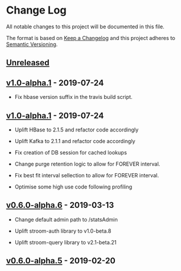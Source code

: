 # Change Log
All notable changes to this project will be documented in this file.

The format is based on [Keep a Changelog](http://keepachangelog.com/) 
and this project adheres to [Semantic Versioning](http://semver.org/).

## [Unreleased]

## [v1.0-alpha.1] - 2019-07-24

* Fix hbase version suffix in the travis build script.


## [v1.0-alpha.1] - 2019-07-24

* Uplift HBase to 2.1.5 and refactor code accordingly

* Uplift Kafka to 2.1.1 and refactor code accordingly

* Fix creation of DB session for cached lookups

* Change purge retention logic to allow for FOREVER interval.

* Fix best fit interval sellection to allow for FOREVER interval.

* Optimise some high use code following profiling


## [v0.6.0-alpha.6] - 2019-03-13

* Change default admin path to /statsAdmin

* Uplift stroom-auth library to v1.0-beta.8

* Uplift stroom-query library to v2.1-beta.21


## [v0.6.0-alpha.5] - 2019-02-20

[Unreleased]: https://github.com/gchq/stroom-stats/compare/v1.0-alpha.2...master
[v1.0-alpha.2]: https://github.com/gchq/stroom-stats/compare/v1.0-alpha.1...v1.0-alpha.2
[v1.0-alpha.1]: https://github.com/gchq/stroom-stats/compare/v0.6.0-alpha.6...v1.0-alpha.1
[v0.6.0-alpha.6]: https://github.com/gchq/stroom-stats/compare/v0.6.0-alpha.5...v0.6.0-alpha.6
[v0.6.0-alpha.5]: https://github.com/gchq/stroom-stats/compare/v0.6.0-alpha.4...v0.6.0-alpha.5
